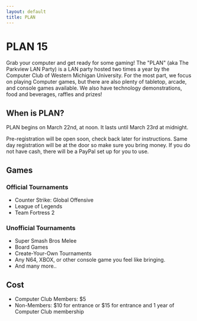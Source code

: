 ```yaml
---
layout: default
title: PLAN
---
```


PLAN 15
=======

Grab your computer and get ready for some gaming! The "PLAN" (aka The Parkview LAN Party) is a LAN party hosted two times a year by the Computer Club of Western Michigan University. For the most part, we focus on playing Computer games, but there are also plenty of tabletop, arcade, and console games available. We also have technology demonstrations, food and beverages, raffles and prizes!

When is PLAN?
------------

PLAN begins on March 22nd, at noon. It lasts until March 23rd at midnight.

Pre-registration will be open soon, check back later for instructions. Same day registration will be at the door so make sure you bring money. If you do not have cash, there will be a PayPal set up for you to use.

Games
-----

### Official Tournaments

- Counter Strike: Global Offensive
- League of Legends
- Team Fortress 2

### Unofficial Tournaments

- Super Smash Bros Melee
- Board Games
- Create-Your-Own Tournaments
- Any N64, XBOX, or other console game you feel like bringing.
- And many more..

Cost
----

- Computer Club Members: $5
- Non-Members: $10 for entrance or $15 for entrance and 1 year of Computer Club membership
